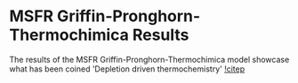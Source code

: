 # MSFR Griffin-Pronghorn-Thermochimica Results

The results of the MSFR Griffin-Pronghorn-Thermochimica model showcase what has been coined 'Depletion driven thermochemistry' [!citep](Frontiers)
